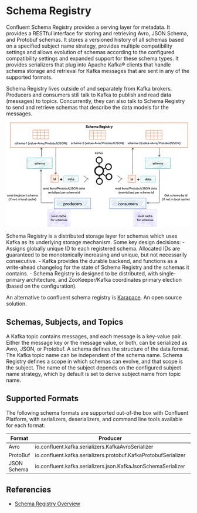 # Schema Registry
Confluent Schema Registry provides a serving layer for metadata. It provides a RESTful interface for storing and retrieving Avro, JSON Schema, and Protobuf schemas. It stores a versioned history of all schemas based on a specified subject name strategy, provides multiple compatibility settings and allows evolution of schemas according to the configured compatibility settings and expanded support for these schema types. It provides serializers that plug into Apache Kafka® clients that handle schema storage and retrieval for Kafka messages that are sent in any of the supported formats.

Schema Registry lives outside of and separately from Kafka brokers. Producers and consumers still talk to Kafka to publish and read data (messages) to topics. Concurrently, they can also talk to Schema Registry to send and retrieve schemas that describe the data models for the messages.

<p align="center">
    <img src="images/schema-registry-and-kafka.png" alt="Confluent Schema Registry for storing and retrieving schemas" />
</p>
Schema Registry is a distributed storage layer for schemas which uses Kafka as its underlying storage mechanism. Some key design decisions:
- Assigns globally unique ID to each registered schema. Allocated IDs are guaranteed to be monotonically increasing and unique, but not necessarily consecutive.
- Kafka provides the durable backend, and functions as a write-ahead changelog for the state of Schema Registry and the schemas it contains.
- Schema Registry is designed to be distributed, with single-primary architecture, and ZooKeeper/Kafka coordinates primary election (based on the configuration).

An alternative to confluent schema registry is [Karapace](https://aiven.io/blog/aiven-launches-karapace-for-kafka-schema-and-cluster-management#:~:text=Open%20mic-,Aiven%20launches%20Karapace%20for%20Kafka%20Schema%20and%20cluster%20management,Schema%20Registry%20and%20Kafka%20REST). An open source solution.
## Schemas, Subjects, and Topics
A Kafka topic contains messages, and each message is a key-value pair. Either the message key or the message value, or both, can be serialized as Avro, JSON, or Protobuf. A schema defines the structure of the data format. The Kafka topic name can be independent of the schema name. Schema Registry defines a scope in which schemas can evolve, and that scope is the subject. The name of the subject depends on the configured subject name strategy, which by default is set to derive subject name from topic name.

## Supported Formats
The following schema formats are supported out-of-the box with Confluent Platform, with serializers, deserializers, and command line tools available for each format:

| **Format**      | **Producer**                                                        | **Consumer**                                                          |
|-------------|-----------------------------------------------------------------|-------------------------------------------------------------------|
| Avro        | io.confluent.kafka.serializers.KafkaAvroSerializer              | io.confluent.kafka.serializers.KafkaAvroDeserializer              |
| ProtoBuf    | io.confluent.kafka.serializers.protobuf.KafkaProtobufSerializer | io.confluent.kafka.serializers.protobuf.KafkaProtobufDeserializer |
| JSON Schema | io.confluent.kafka.serializers.json.KafkaJsonSchemaSerializer   | io.confluent.kafka.serializers.json.KafkaJsonSchemaDeserializer   |

## Referencies
- [Schema Registry Overview](https://docs.confluent.io/platform/current/schema-registry/index.html)
